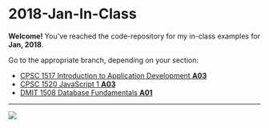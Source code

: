 # 2018-Jan-In-Class


**Welcome!** You've reached the code-repository for my in-class examples for **Jan, 2018**.

Go to the appropriate branch, depending on your section:

- [CPSC 1517 Introduction to Application Development **A03**](https://github.com/dgilleland/2018-Jan-In-Class/tree/CPSC-1517-A03)
- [CPSC 1520 JavaScript 1 **A03**](https://github.com/dgilleland/2018-Jan-In-Class/tree/CPSC-1520-A03)
- [DMIT 1508 Database Fundamentals **A01**](https://github.com/dgilleland/2018-Jan-In-Class/tree/DIMT-1508-A01)

----

![](https://xkcd.com/554/)
